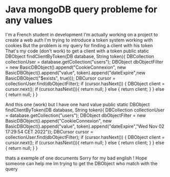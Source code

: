 
# Java mongoDB query probleme for any values

I'm a French student in development
I'm actually working on a project to create a web auth
I'm trying to introduce a token system working with cookies
But the problem is my query for finding a client with his token
That's my code (don't work) to get a client with a token
public static DBObject findClientByToken(DB database, String token){
    DBCollection collectionUser = database.getCollection("users");
    DBObject dbObjectFilter = new BasicDBObject().append("CookieConnexion", new BasicDBObject().append("value", token).append("dateExpire",new BasicDBObject("$exists", true)));
    DBCursor cursor = collectionUser.find(dbObjectFilter);
    if (cursor.hasNext()) {
        DBObject client = cursor.next();
        if (cursor.hasNext()){
            return null;
        } else {
            return client;
        }
    } else {
        return null;
    }
}

And this one (work) but I have one hard value
public static DBObject findClientByToken(DB database, String token){
    DBCollection collectionUser = database.getCollection("users");
    DBObject dbObjectFilter = new BasicDBObject().append("CookieConnexion", new BasicDBObject().append("value", token).append("dateExpire","Wed Nov 02 17:29:54 CET 2022"));
    DBCursor cursor = collectionUser.find(dbObjectFilter);
    if (cursor.hasNext()) {
        DBObject client = cursor.next();
        if (cursor.hasNext()){
            return null;
        } else {
            return client;
        }
    } else {
        return null;
    }
}

thats a exemple of one documents 
Sorry for my bad english !
Hope someone can help me
Im trying to get the DBObject who match with the query

        